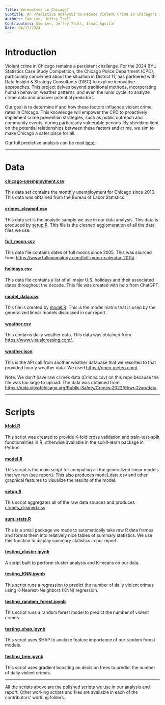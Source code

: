 ```yaml
---
Title: Werewolves in Chicago?
Subtitle: An Predictive Analysis to Reduce Violent Crime in Chicago's 11th District
Authors: Sam Lee, Jeffry Troll
Contributors: Sam Lee, Jeffry Troll, Isaac Aguilar
Date: 04/17/2024
---
```


# Introduction

Violent crime in Chicago remains a persistent challenge. For the 2024 BYU Statistics Case Study Competition, the Chicago Police Department (CPD), particularly concerned about the situation in District 11, has partnered with Data Insight & Strategy Consultants (DISC) to explore innovative approaches. This project delves beyond traditional methods, incorporating human behavior, weather patterns, and even the lunar cycle, to analyze crime data and uncover potential predictors.

Our goal is to determine if and how these factors influence violent crime rates in Chicago. This knowledge will empower the CPD to proactively implement crime prevention strategies, such as public outreach and community events, during particularly vulnerable periods. By shedding light on the potential relationships between these factors and crime, we aim to make Chicago a safer place for all.

Our full predictive analysis can be read [here](MiniFinalReport.pdf).

--- 

# Data

#### [chicago-unemployment.csv](Data/chicago-unemployment.csv)

This data set contains the monthly unemployment for Chicago since 2010. This data was obtained from the Bureau of Labor Statistics.

#### [crimes_cleaned.csv](Data/crimes_cleaned.csv)

This data set is the analytic sample we use in our data analysis. This data is produced by [setup.R](Scripts/setup.r). This file is the cleaned agglomeration of all the data files we use.

#### [full_moon.csv](Data/full_moon.csv)

This data file contains dates of full moons since 2005. This was sourced from <https://www.fullmoonology.com/full-moon-calendar-2015/>.

#### [holidays.csv](Data/holidays.csv)

This data file contains a list of all major U.S. holidays and their associated dates throughout the decade. This file was created with help from ChatGPT.

#### [model_data.csv](Data/model_data.csv)

This file is created by [model.R](Scripts/model.R). This is the model matrix that is used by the generalized linear models discussed in our report.

#### [weather.csv](Data/weather.csv)

This contains daily weather data. This data was obtained from <https://www.visualcrossing.com/>.

#### [weather.json](Data/weather.json)

This is the API call from another weather database that we resorted to that provided hourly weather data. We used <https://open-meteo.com/>.

Note: We don't have raw crimes data (*Crimes.csv*) on this repo because the file was too large to upload. The data was obtained from <https://data.cityofchicago.org/Public-Safety/Crimes-2022/9hwr-2zxp/data>. 

---

# Scripts

#### [kfold.R](Scripts/kfold.R)

This script was created to provide K-fold cross validation and train-test-split functionalities in R, otherwise available in the scikit-learn package in Python.

#### [model.R](Script/model.R)

This script is the main script for computing all the generalized linear models that we run (see report). This also produces [model_data.csv](Data/model_data.csv) and other graphical features to visualize the results of the model.

#### [setup.R](Scripts/setup.r)

This script aggregates all of the raw data sources and produces [crimes_cleaned.csv](Data/crimes_cleaned.csv).

#### [sum_stats.R](Scripts/sum_stats.R)

This is a small package we made to automatically take raw R data frames and format them into relatively nice tables of summary statistics. We use this function to display summary statistics in our report.

#### [testing_cluster.ipynb](Scripts/testing_cluster.ipynb)

A script built to perform cluster analysis and K-means on our data.

#### [testing_KNN.ipynb](Scripts/testing_KNN.ipynb)

This script runs a regression to predict the number of daily violent crimes using K-Nearest-Neighbors (KNN) regression.

#### [testing_random_forest.ipynb](Scripts/testing_random_forest.ipynb)

This script runs a random forest model to predict the number of violent crimes.

#### [testing_shap.ipynb](Scripts/testing_shap.ipynb)

This script uses SHAP to analyze feature importance of our random forest models.

#### [testing_tree.ipynb](Scripts/testing_tree.ipynb)

This script uses gradient boosting on decision trees to predict the number of daily violent crimes.

---

All the scripts above are the polished scripts we use in our analysis and report. Other working scripts and files are available in each of the contributors' working folders.

